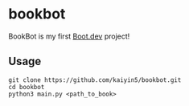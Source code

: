 # bookbot

BookBot is my first [Boot.dev](https://www.boot.dev) project!

## Usage

```
git clone https://github.com/kaiyin5/bookbot.git
cd bookbot
python3 main.py <path_to_book>
```
